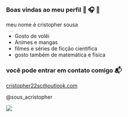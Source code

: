 ### Boas vindas ao meu perfil  🏐 🎧 🐥
meu nome é cristopher sousa 

- Gosto de volêi
- Animes e mangas
- filmes e séries de ficção científica
- gosto também de matemática e física
  
### você pode entrar em contato comigo 📬

cristopher22sc@outlook.com

@sous_acristopher



![](https://media1.tenor.com/m/X0ZkuAET3U4AAAAC/tanjiro-demon-slayer.gif)

